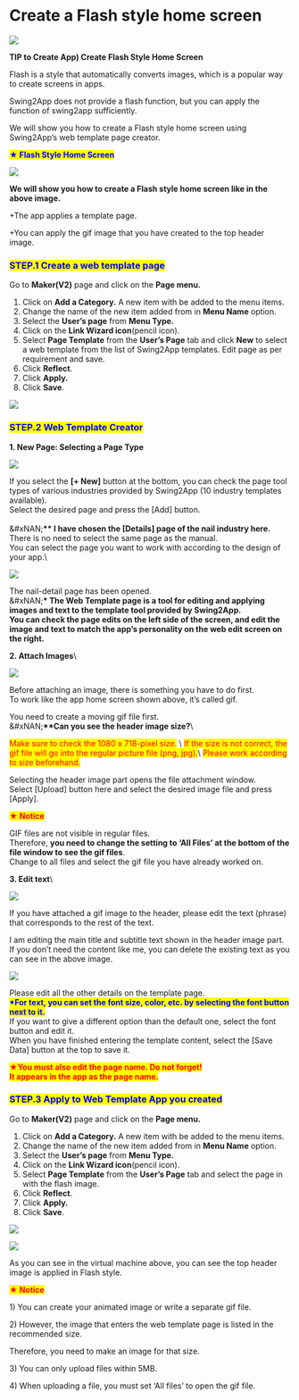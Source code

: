 # Create a Flash style home screen

![](https://support.swing2app.com/wp-content/uploads/2018/09/Home_screen-2.png)

**TIP to Create App) Create Flash Style Home Screen**

Flash is a style that automatically converts images, which is a popular way to create screens in apps.

Swing2App does not provide a flash function, but you can apply the function of swing2app sufficiently.

We will show you how to create a Flash style home screen using Swing2App’s web template page creator.

<mark style="color:blue;">**★ Flash Style Home Screen**</mark>

![](https://support.swing2app.com/wp-content/uploads/2018/09/%EB%85%B9%ED%99%94_2020_06_08_16_50_09_818.gif)

**We will show you how to create a Flash style home screen like in the above image.**

+The app applies a template page.

+You can apply the gif image that you have created to the top header image.

### <mark style="color:blue;">**STEP.1 Create a web template page**</mark>

Go to **Maker(V2)** page and click on the **Page menu.**

1. Click on **Add a Category.** A new item with be added to the menu items.
2. Change the name of the new item added from in **Menu Name** option.
3. Select the **User’s page** from **Menu Type.**
4. Click on the **Link Wizard icon**(pencil icon).
5. Select **Page Template** from the **User’s Page** tab and click **New** to select a web template from the list of Swing2App templates. Edit page as per requirement and save.
6. Click **Reflect**.
7. Click **Apply.**
8. Click **Save**.

![](https://support.swing2app.com/wp-content/uploads/2018/09/temp1.png)

### <mark style="color:blue;">**STEP.2 Web Template Creator**</mark>

**1. New Page: Selecting a Page Type**

![](https://support.swing2app.com/wp-content/uploads/2018/09/flash1.png)

If you select the **\[+ New]** button at the bottom, you can check the page tool types of various industries provided by Swing2App (10 industry templates available).\
Select the desired page and press the \[Add] button.\
\
&#xNAN;**\*\* I have chosen the \[Details] page of the nail industry here.**\
There is no need to select the same page as the manual.\
You can select the page you want to work with according to the design of your app.\\

![](https://support.swing2app.com/wp-content/uploads/2018/09/Screenshot-2020-05-08-at-15.47.23.png)

The nail-detail page has been opened.\
&#xNAN;**\* The Web Template page is a tool for editing and applying images and text to the template tool provided by Swing2App.**\
**You can check the page edits on the left side of the screen, and edit the image and text to match the app’s personality on the web edit screen on the right.**

**2. Attach Images**\\

![](https://support.swing2app.com/wp-content/uploads/2018/09/flash2.png)

Before attaching an image, there is something you have to do first.\
To work like the app home screen shown above, it’s called gif.

You need to create a moving gif file first.\
&#xNAN;**\*\*Can you see the header image size?**\\

<mark style="color:red;">Make sure to check the 1080 x 718-pixel size.</mark> \ <mark style="color:red;">If the size is not correct, the gif file will go into the regular picture file (png, jpg).</mark>\ <mark style="color:red;">Please work according to size beforehand.</mark>

Selecting the header image part opens the file attachment window.\
Select \[Upload] button here and select the desired image file and press \[Apply].

<mark style="color:red;">**★ Notice**</mark>

GIF files are not visible in regular files.\
Therefore, **you need to change the setting to ‘All Files’ at the bottom of the file window to see the gif files**.\
Change to all files and select the gif file you have already worked on.

**3. Edit text**\\

![](https://support.swing2app.com/wp-content/uploads/2018/09/flash3.png)

If you have attached a gif image to the header, please edit the text (phrase) that corresponds to the rest of the text.

I am editing the main title and subtitle text shown in the header image part.\
If you don’t need the content like me, you can delete the existing text as you can see in the above image.

![](https://support.swing2app.com/wp-content/uploads/2018/09/flash4.png)

Please edit all the other details on the template page.\
<mark style="color:blue;">**\*For text, you can set the font size, color, etc. by selecting the font button next to it.**</mark>\
If you want to give a different option than the default one, select the font button and edit it.\
When you have finished entering the template content, select the \[Save Data] button at the top to save it.

<mark style="color:red;">**★You must also edit the page name. Do not forget!**</mark>\
<mark style="color:red;">**It appears in the app as the page name.**</mark>

### <mark style="color:blue;">**STEP.3 Apply to Web Template App you created**</mark>

Go to **Maker(V2)** page and click on the **Page menu.**

1. Click on **Add a Category.** A new item with be added to the menu items.
2. Change the name of the new item added from in **Menu Name** option.
3. Select the **User’s page** from **Menu Type.**
4. Click on the **Link Wizard icon**(pencil icon).
5. Select **Page Template** from the **User’s Page** tab and select the page in with the flash image.
6. Click **Reflect**.
7. Click **Apply.**
8. Click **Save**.

![](https://support.swing2app.com/wp-content/uploads/2018/09/flash6.png)

![](https://support.swing2app.com/wp-content/uploads/2018/09/%EB%85%B9%ED%99%94_2020_06_08_16_52_19_342.gif)

As you can see in the virtual machine above, you can see the top header image is applied in Flash style.

<mark style="color:red;">**★ Notice**</mark>

1\) You can create your animated image or write a separate gif file.

2\) However, the image that enters the web template page is listed in the recommended size.

Therefore, you need to make an image for that size.

3\) You can only upload files within 5MB.

4\) When uploading a file, you must set ‘All files’ to open the gif file.
